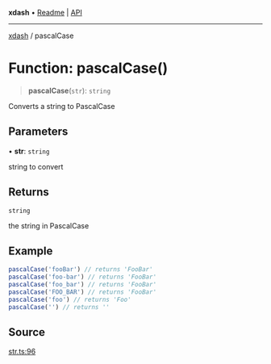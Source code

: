 **xdash** • [Readme](../README.md) \| [API](../globals.md)

***

[xdash](../README.md) / pascalCase

# Function: pascalCase()

> **pascalCase**(`str`): `string`

Converts a string to PascalCase

## Parameters

• **str**: `string`

string to convert

## Returns

`string`

the string in PascalCase

## Example

```ts
pascalCase('fooBar') // returns 'FooBar'
pascalCase('foo-bar') // returns 'FooBar'
pascalCase('foo_bar') // returns 'FooBar'
pascalCase('FOO_BAR') // returns 'FooBar'
pascalCase('foo') // returns 'Foo'
pascalCase('') // returns ''
```

## Source

[str.ts:96](https://github.com/shtse8/xdash/blob/55c7e43/src/str.ts#L96)
